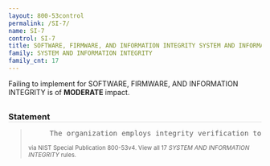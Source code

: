 ```yaml
---
layout: 800-53control
permalink: /SI-7/
name: SI-7
control: SI-7
title: SOFTWARE, FIRMWARE, AND INFORMATION INTEGRITY SYSTEM AND INFORMATION INTEGRITY
family: SYSTEM AND INFORMATION INTEGRITY
family_cnt: 17
---
```

<p class="text-warning">Failing to implement for SOFTWARE, FIRMWARE, AND INFORMATION INTEGRITY is of <b>MODERATE</b> impact.</p>

<h3 style="border-bottom:1px solid #ddd;margin:30px 0 8px 0;">Statement</h3>
<blockquote>
<pre>     The organization employs integrity verification tools to detect unauthorized changes to [Assignment: organization-defined software, firmware, and information]. 
</pre>
<p><small>via NIST Special Publication 800-53v4. View all 17 <i>SYSTEM AND INFORMATION INTEGRITY</i> rules. <a href="/cce/ssg/group/$Group_id"><span class="glyphicon glyphicon-link"></span></a> </small></p>
</blockquote>

